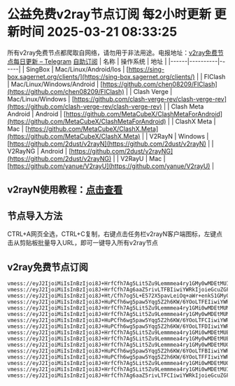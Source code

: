 # 公益免费v2ray节点订阅 每2小时更新 更新时间 2025-03-21 08:33:25
所有v2ray免费节点都爬取自网络，请勿用于非法用途。电报地址：[v2ray免费节点每日更新 – Telegram](https://t.me/just_do_chat) 
[自助订阅](https://share.colors.nyc.mn/)
| 名称 | 操作系统 | 地址 |
|------|----------|------|
| SingBox | Mac/Linux/Android/Ios | [https://sing-box.sagernet.org/clients/](https://sing-box.sagernet.org/clients/) |
| FlClash | Mac/Linux/Windows/Android | [https://github.com/chen08209/FlClash](https://github.com/chen08209/FlClash) |
| Clash Verge | Mac/Linux/Windows | [https://github.com/clash-verge-rev/clash-verge-rev](https://github.com/clash-verge-rev/clash-verge-rev) |
| Clash Meta Android | Android | [https://github.com/MetaCubeX/ClashMetaForAndroid](https://github.com/MetaCubeX/ClashMetaForAndroid) |
| ClashX Meta | Mac | [https://github.com/MetaCubeX/ClashX.Meta](https://github.com/MetaCubeX/ClashX.Meta) |
| V2RayN | Windows | [https://github.com/2dust/v2rayN](https://github.com/2dust/v2rayN) |
| V2RayNG | Android | [https://github.com/2dust/v2rayNG](https://github.com/2dust/v2rayNG) |
| V2RayU | Mac | [https://github.com/yanue/V2rayU](https://github.com/yanue/V2rayU) |
## v2rayN使用教程：[点击查看](https://blog.colors.nyc.mn/posts/how-to-use-v2rayn//)
## 节点导入方法
CTRL+A网页全选，CTRL+C复制，右键点击任务栏v2rayN客户端图标，左键点击从剪贴板批量导入URL，即可一键导入所有v2ray节点  
## v2ray免费节点订阅  
``` 
vmess://eyJ2IjoiMiIsInBzIjoi8J+HrfCfh7Ag5Lit5Zu9Lemmmea4ry1GMy0wMDEtMUIiLCJhZGQiOiIyMTIuMTkyLjEzLjY4IiwicG9ydCI6IjIzMDIwIiwidHlwZSI6Im5vbmUiLCJpZCI6ImI3ZDNhN2RkLTA1ZDgtNDBkNi1hNDMwLTVjZDUyZTc1MGE3MSIsImFpZCI6IjAiLCJuZXQiOiJ3cyIsInBhdGgiOiIvIiwiaG9zdCI6IiIsInRscyI6IiJ9
vmess://eyJ2IjoiMiIsInBzIjoi8J+HrfCfh7Ag6aaZ5rivLTFBIiwiYWRkIjoieGcuZGFzaHVhaS5jeW91IiwicG9ydCI6IjE5OTAxIiwidHlwZSI6Im5vbmUiLCJpZCI6IjVhZTZkYmFlLWMyMmQtNDUyMC1iOTY3LTk5MDU0ZTg1YmYxNyIsImFpZCI6IjAiLCJuZXQiOiJ0Y3AiLCJwYXRoIjoiLyIsImhvc3QiOiJ4Zy5kYXNodWFpLmN5b3UiLCJ0bHMiOiIifQ==
vmess://eyJ2IjoiMiIsInBzIjoi8J+Ht/Cfh7og5L+E572X5pavLeiOq+aWr+enkS1GMy0wMDEtMUEiLCJhZGQiOiIxODUuMjIuMTUyLjIzNiIsInBvcnQiOiIyMzAyMCIsInR5cGUiOiJub25lIiwiaWQiOiI1NWFhODlmMi00Mzg0LTRjZDEtOWVlOS1jNzAxODk1Yjk5MzgiLCJhaWQiOiIwIiwibmV0Ijoid3MiLCJwYXRoIjoiLyIsImhvc3QiOiIiLCJ0bHMiOiIifQ==
vmess://eyJ2IjoiMiIsInBzIjoi8J+HuPCfh6wg5paw5Yqg5Z2h6KW/6YOoLTFEIiwiYWRkIjoid2VzdHNnMi1kZG5zLm9yYWNsZW5hdC5jYyIsInBvcnQiOiIyMzQ1MiIsInR5cGUiOiJub25lIiwiaWQiOiI5Yzg0YTg3Yy1jMjE4LTRiODQtYWNlMi0zZWExMmY3NjM2ZWIiLCJhaWQiOiIwIiwibmV0Ijoid3MiLCJwYXRoIjoiLyIsImhvc3QiOiJ3ZXN0c2cyLWRkbnMub3JhY2xlbmF0LmNjIiwidGxzIjoiIn0=
vmess://eyJ2IjoiMiIsInBzIjoi8J+HrfCfh7Ag5Lit5Zu9Lemmmea4ry1GMi0wMDEtMUMiLCJhZGQiOiIxMDMuMTM2LjE1MC4xNzIiLCJwb3J0IjoiMjIwMjAiLCJ0eXBlIjoibm9uZSIsImlkIjoiZWQ0MjdiNWMtYmIzNi00MmVlLWE4OWQtNTFhN2Q1YTc0Y2EyIiwiYWlkIjoiMCIsIm5ldCI6IndzIiwicGF0aCI6Ii8iLCJob3N0IjoiIiwidGxzIjoiIn0=
vmess://eyJ2IjoiMiIsInBzIjoi8J+HrfCfh7Ag5Lit5Zu9Lemmmea4ry1GMy0wMDEtMUMiLCJhZGQiOiIyMTIuMTkyLjEzLjY4IiwicG9ydCI6IjIzMDIwIiwidHlwZSI6Im5vbmUiLCJpZCI6ImVkNDI3YjVjLWJiMzYtNDJlZS1hODlkLTUxYTdkNWE3NGNhMiIsImFpZCI6IjAiLCJuZXQiOiJ3cyIsInBhdGgiOiIvIiwiaG9zdCI6IiIsInRscyI6IiJ9
vmess://eyJ2IjoiMiIsInBzIjoi8J+HuPCfh6wg5paw5Yqg5Z2h6KW/6YOoLTFCIiwiYWRkIjoid2VzdHNnMi1kZG5zLm9yYWNsZW5hdC5jYyIsInBvcnQiOiIyMzQ1MiIsInR5cGUiOiJub25lIiwiaWQiOiJiODRiNmZmYi1jMWJhLTQ0NGYtOWU4ZC0yNTcyMjBmYjU2MzQiLCJhaWQiOiIwIiwibmV0Ijoid3MiLCJwYXRoIjoiLyIsImhvc3QiOiJ3ZXN0c2cyLWRkbnMub3JhY2xlbmF0LmNjIiwidGxzIjoiIn0=
vmess://eyJ2IjoiMiIsInBzIjoi8J+HuPCfh6wg5paw5Yqg5Z2h6KW/6YOoLTFDIiwiYWRkIjoid2VzdHNnMi1kZG5zLm9yYWNsZW5hdC5jYyIsInBvcnQiOiIyMzQ1MiIsInR5cGUiOiJub25lIiwiaWQiOiI4NjZlMmY5Mi04NjkxLTQwN2YtYTM5NC01MDRjZjc0Y2NmZmMiLCJhaWQiOiIwIiwibmV0Ijoid3MiLCJwYXRoIjoiLyIsImhvc3QiOiJ3ZXN0c2cyLWRkbnMub3JhY2xlbmF0LmNjIiwidGxzIjoiIn0=
vmess://eyJ2IjoiMiIsInBzIjoi8J+HrfCfh7Ag5Lit5Zu9Lemmmea4ry1GMi0wMDEtMUEiLCJhZGQiOiIxMDMuMTM2LjE1MC4xNzIiLCJwb3J0IjoiMjIwMjAiLCJ0eXBlIjoibm9uZSIsImlkIjoiNTVhYTg5ZjItNDM4NC00Y2QxLTllZTktYzcwMTg5NWI5OTM4IiwiYWlkIjoiMCIsIm5ldCI6IndzIiwicGF0aCI6Ii8iLCJob3N0IjoiIiwidGxzIjoiIn0=
vmess://eyJ2IjoiMiIsInBzIjoi8J+HrfCfh7Ag5Lit5Zu9Lemmmea4ry1GMy0wMDEtMUEiLCJhZGQiOiIyMTIuMTkyLjEzLjY4IiwicG9ydCI6IjIzMDIwIiwidHlwZSI6Im5vbmUiLCJpZCI6IjU1YWE4OWYyLTQzODQtNGNkMS05ZWU5LWM3MDE4OTViOTkzOCIsImFpZCI6IjAiLCJuZXQiOiJ3cyIsInBhdGgiOiIvIiwiaG9zdCI6IiIsInRscyI6IiJ9
vmess://eyJ2IjoiMiIsInBzIjoi8J+HrfCfh7Ag5Lit5Zu9Lemmmea4ry1GMy0wMDEtMUQiLCJhZGQiOiIyMTIuMTkyLjEzLjY4IiwicG9ydCI6IjIzMDIwIiwidHlwZSI6Im5vbmUiLCJpZCI6ImRkMWYxZjY0LTI3MjQtNDY0MC1iZmY5LTliN2MwNDM5ODM5YSIsImFpZCI6IjAiLCJuZXQiOiJ3cyIsInBhdGgiOiIvIiwiaG9zdCI6IiIsInRscyI6IiJ9
vmess://eyJ2IjoiMiIsInBzIjoi8J+HuPCfh6wg5paw5Yqg5Z2h6KW/6YOoLTFBIiwiYWRkIjoid2VzdHNnMi1kZG5zLm9yYWNsZW5hdC5jYyIsInBvcnQiOiIyMzQ1MiIsInR5cGUiOiJub25lIiwiaWQiOiIyYjBiMTE0My1kYzE4LTRiN2YtOTRmOC1jNzRhN2NkYmU1NGQiLCJhaWQiOiIwIiwibmV0Ijoid3MiLCJwYXRoIjoiLyIsImhvc3QiOiJ3ZXN0c2cyLWRkbnMub3JhY2xlbmF0LmNjIiwidGxzIjoiIn0=
vmess://eyJ2IjoiMiIsInBzIjoi8J+HuPCfh6wg5paw5Yqg5Z2h6KW/6YOoLTFFIiwiYWRkIjoid2VzdHNnMi1kZG5zLm9yYWNsZW5hdC5jYyIsInBvcnQiOiIyMzQ1MiIsInR5cGUiOiJub25lIiwiaWQiOiJiYTljNGY3YS0wZjZlLTQ1ZWEtODRhYS0zZTA4M2MwYmU1YTQiLCJhaWQiOiIwIiwibmV0Ijoid3MiLCJwYXRoIjoiLyIsImhvc3QiOiJ3ZXN0c2cyLWRkbnMub3JhY2xlbmF0LmNjIiwidGxzIjoiIn0=
vmess://eyJ2IjoiMiIsInBzIjoi8J+HrfCfh7Ag5Lit5Zu9Lemmmea4ry1GMi0wMDEtMUQiLCJhZGQiOiIxMDMuMTM2LjE1MC4xNzIiLCJwb3J0IjoiMjIwMjAiLCJ0eXBlIjoibm9uZSIsImlkIjoiZGQxZjFmNjQtMjcyNC00NjQwLWJmZjktOWI3YzA0Mzk4MzlhIiwiYWlkIjoiMCIsIm5ldCI6IndzIiwicGF0aCI6Ii8iLCJob3N0IjoiIiwidGxzIjoiIn0=
vmess://eyJ2IjoiMiIsInBzIjoi8J+HrfCfh7Ag5Lit5Zu9Lemmmea4ry1GMi0wMDEtMUIiLCJhZGQiOiIxMDMuMTM2LjE1MC4xNzIiLCJwb3J0IjoiMjIwMjAiLCJ0eXBlIjoibm9uZSIsImlkIjoiYjdkM2E3ZGQtMDVkOC00MGQ2LWE0MzAtNWNkNTJlNzUwYTcxIiwiYWlkIjoiMCIsIm5ldCI6IndzIiwicGF0aCI6Ii8iLCJob3N0IjoiIiwidGxzIjoiIn0=
vmess://eyJ2IjoiMiIsInBzIjoi8J+HrfCfh7Ag6aaZ5rivLTFCIiwiYWRkIjoieGcuZGFzaHVhaS5jeW91IiwicG9ydCI6IjE5OTAxIiwidHlwZSI6Im5vbmUiLCJpZCI6IjMzMTI1MGUzLTdhN2EtNDA4ZC1hYzA0LTBiYjNiNjYyMTMyZiIsImFpZCI6IjAiLCJuZXQiOiJ0Y3AiLCJwYXRoIjoiLyIsImhvc3QiOiJ4Zy5kYXNodWFpLmN5b3UiLCJ0bHMiOiIifQ==
```

